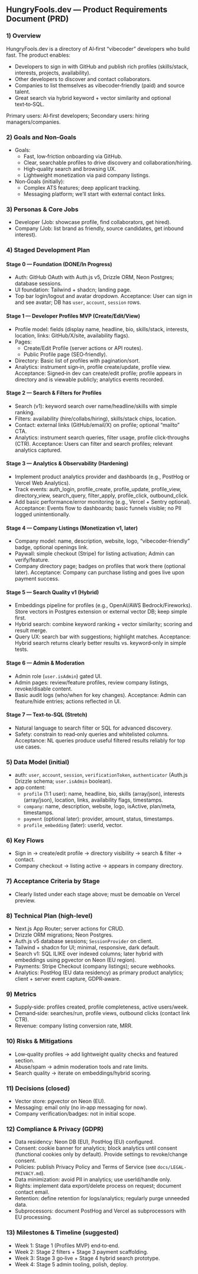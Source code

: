 ## HungryFools.dev — Product Requirements Document (PRD)

### 1) Overview
HungryFools.dev is a directory of AI‑first “vibecoder” developers who build fast. The product enables:
- Developers to sign in with GitHub and publish rich profiles (skills/stack, interests, projects, availability).
- Other developers to discover and contact collaborators.
- Companies to list themselves as vibecoder‑friendly (paid) and source talent.
- Great search via hybrid keyword + vector similarity and optional text‑to‑SQL.

Primary users: AI‑first developers; Secondary users: hiring managers/companies.

### 2) Goals and Non‑Goals
- Goals:
  - Fast, low‑friction onboarding via GitHub.
  - Clear, searchable profiles to drive discovery and collaboration/hiring.
  - High‑quality search and browsing UX.
  - Lightweight monetization via paid company listings.
- Non‑Goals (initially):
  - Complex ATS features; deep applicant tracking.
  - Messaging platform; we’ll start with external contact links.

### 3) Personas & Core Jobs
- Developer (Job: showcase profile, find collaborators, get hired).
- Company (Job: list brand as friendly, source candidates, get inbound interest).

### 4) Staged Development Plan

#### Stage 0 — Foundation (DONE/In Progress)
- Auth: GitHub OAuth with Auth.js v5, Drizzle ORM, Neon Postgres; database sessions.
- UI foundation: Tailwind + shadcn; landing page.
- Top bar login/logout and avatar dropdown.
Acceptance: User can sign in and see avatar; DB has `user`, `account`, `session` rows.

#### Stage 1 — Developer Profiles MVP (Create/Edit/View)
- Profile model: fields (display name, headline, bio, skills/stack, interests, location, links: GitHub/X/site, availability flags).
- Pages:
  - Create/Edit Profile (server actions or API routes).
  - Public Profile page (SEO‑friendly).
- Directory: Basic list of profiles with pagination/sort.
- Analytics: instrument sign‑in, profile create/update, profile view.
Acceptance: Signed‑in dev can create/edit profile; profile appears in directory and is viewable publicly; analytics events recorded.

#### Stage 2 — Search & Filters for Profiles
- Search (v1): keyword search over name/headline/skills with simple ranking.
- Filters: availability (hire/collabs/hiring), skills/stack chips, location.
- Contact: external links (GitHub/email/X) on profile; optional “mailto” CTA.
- Analytics: instrument search queries, filter usage, profile click‑throughs (CTR).
Acceptance: Users can filter and search profiles; relevant analytics captured.

#### Stage 3 — Analytics & Observability (Hardening)
- Implement product analytics provider and dashboards (e.g., PostHog or Vercel Web Analytics).
- Track events: auth_login, profile_create, profile_update, profile_view, directory_view, search_query, filter_apply, profile_click, outbound_click.
- Add basic performance/error monitoring (e.g., Vercel + Sentry optional).
Acceptance: Events flow to dashboards; basic funnels visible; no PII logged unintentionally.

#### Stage 4 — Company Listings (Monetization v1, later)
- Company model: name, description, website, logo, “vibecoder‑friendly” badge, optional openings link.
- Paywall: simple checkout (Stripe) for listing activation; Admin can verify/feature.
- Company directory page; badges on profiles that work there (optional later).
Acceptance: Company can purchase listing and goes live upon payment success.

#### Stage 5 — Search Quality v1 (Hybrid)
- Embeddings pipeline for profiles (e.g., OpenAI/AWS Bedrock/Fireworks). Store vectors in Postgres extension or external vector DB; keep simple first.
- Hybrid search: combine keyword ranking + vector similarity; scoring and result merge.
- Query UX: search bar with suggestions; highlight matches.
Acceptance: Hybrid search returns clearly better results vs. keyword‑only in simple tests.

#### Stage 6 — Admin & Moderation
- Admin role (`user.isAdmin`) gated UI.
- Admin pages: review/feature profiles, review company listings, revoke/disable content.
- Basic audit logs (who/when for key changes).
Acceptance: Admin can feature/hide entries; actions reflected in UI.

#### Stage 7 — Text‑to‑SQL (Stretch)
- Natural language to search filter or SQL for advanced discovery.
- Safety: constrain to read‑only queries and whitelisted columns.
Acceptance: NL queries produce useful filtered results reliably for top use cases.

### 5) Data Model (initial)
- auth: `user`, `account`, `session`, `verificationToken`, `authenticator` (Auth.js Drizzle schema; `user.isAdmin` boolean).
- app content:
  - `profile` (1:1 user): name, headline, bio, skills (array/json), interests (array/json), location, links, availability flags, timestamps.
  - `company`: name, description, website, logo, isActive, plan/meta, timestamps.
  - `payment` (optional later): provider, amount, status, timestamps.
  - `profile_embedding` (later): userId, vector.

### 6) Key Flows
- Sign in → create/edit profile → directory visibility → search & filter → contact.
- Company checkout → listing active → appears in company directory.

### 7) Acceptance Criteria by Stage
- Clearly listed under each stage above; must be demoable on Vercel preview.

### 8) Technical Plan (high‑level)
- Next.js App Router; server actions for CRUD.
- Drizzle ORM migrations; Neon Postgres.
- Auth.js v5 database sessions; `SessionProvider` on client.
- Tailwind + shadcn for UI; minimal, responsive, dark default.
- Search v1: SQL ILIKE over indexed columns; later hybrid with embeddings using pgvector on Neon (EU region).
- Payments: Stripe Checkout (company listings); secure webhooks.
- Analytics: PostHog (EU data residency) as primary product analytics; client + server event capture, GDPR‑aware.

### 9) Metrics
- Supply‑side: profiles created, profile completeness, active users/week.
- Demand‑side: searches/run, profile views, outbound clicks (contact link CTR).
- Revenue: company listing conversion rate, MRR.

### 10) Risks & Mitigations
- Low‑quality profiles → add lightweight quality checks and featured section.
- Abuse/spam → admin moderation tools and rate limits.
- Search quality → iterate on embeddings/hybrid scoring.

### 11) Decisions (closed)
- Vector store: pgvector on Neon (EU).
- Messaging: email only (no in‑app messaging for now).
- Company verification/badges: not in initial scope.

### 12) Compliance & Privacy (GDPR)
- Data residency: Neon DB (EU), PostHog (EU) configured.
- Consent: cookie banner for analytics; block analytics until consent (functional cookies only by default). Provide settings to revoke/change consent.
- Policies: publish Privacy Policy and Terms of Service (see `docs/LEGAL-PRIVACY.md`).
- Data minimization: avoid PII in analytics; use userId/handle only.
- Rights: implement data export/delete process on request; document contact email.
- Retention: define retention for logs/analytics; regularly purge unneeded data.
- Subprocessors: document PostHog and Vercel as subprocessors with EU processing.

### 13) Milestones & Timeline (suggested)
- Week 1: Stage 1 (Profiles MVP) end‑to‑end.
- Week 2: Stage 2 filters + Stage 3 payment scaffolding.
- Week 3: Stage 3 go‑live + Stage 4 hybrid search prototype.
- Week 4: Stage 5 admin tooling, polish, deploy.


